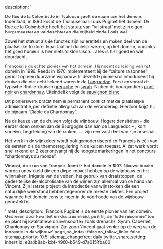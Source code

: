 description: '<p>De Rue de la Colombette in Toulouse geeft de naam aan het domein. Inderdaad, in 1890 koopt de Toulousenaar Louis Pugibet het domein. De Rue de la Colombette heeft het statuut van “vrijstraat” met zijn eigen burgemeester en veldwachter en die vrijheid zinde Louis wel.</p><p>Zowel het statuut als de functies zijn nu eretitels en maken deel van de plaatselijke folklore. Maar laat het duidelijk wezen, op het domein, ondanks het goed humeur is hier niets folkloristisch… alles is hier goed en wel doordacht.</p><p>François is de echte pionier van het domein. Hij neemt de leiding van het domein in 1996. Reeds in 1970 implementeert hij de “culture raisonnée” gericht op een duurzame wijnbouw. In dezelfde pioniersrol introduceert hij druiven die niet echt bekend waren in de <a href="/nl/region/languedoc">Languedoc</a>. Eerst en vooral de typische Rhône-druiven <a href="/nl/grape/grenache-noir">grenache</a> en <a href="/nl/grape/syrah">syrah</a>. Nadien de bourgondiërs <a href="/nl/grape/pinot-noir">pinot noir</a> en <a href="/nl/grape/chardonnay">chardonnay</a>. Uiteindelijk volgt de <a href="/nl/grape/sauvignon-blanc">sauvignon blanc</a>.</p><p>Dit pionierswerk bracht hem in permanent conflict met de plaatselijke administratie, per definitie allergisch aan de verandering. Hierdoor krijgt hij de bijnaam “Diable du Chardonnay”.</p><p>Na de keuze van de druiven volgt de wijnbouw. Hogere densiteiten – die eerder doen denken aan de Bourgogne dan aan de Languedoc – , kort snoeien, begeleiding van de ranken, …. zijn een vast deel van zijn arsenaal.</p><p>Het werk in de wijnkelder wordt ook gemoderniseerd en François is één van de eersten die de thermosregulering in de kuipen toepast. Al dat werk wordt snel erkend en 2 keer ontvangt hij de hoogste markeringen in het concours “chardonnays du monde”.</p><p>Vincent, de zoon van François, komt in het domein in 1997. Nieuwe ideeën worden ontwikkeld die een diepe impact hebben op de wijnbouw en het wijnmaken. Irrigatie van de velden, het gebruik van draaistoppen, de gedeeltelijke de-alcoholisatie van de wijnen zijn allemaal van de hand van Vincent. Zijn laatste project: de introductie van wijnstokken die een natuurlijke weerstand hebben tegenover de meeste ziektes. Een project waarmee het domein eens te meer in de voorhoede van de wijnbouw genesteld is.</p>'
meta_description: 'François Pugibet is de eerste pionier van het domein. Gedreven door kwaliteit en duurzaamheid, past hij de "lutte raisonnée" toe en plant hij kwalitatieve druivensoorten zoals Grenache, Syrah, Cabernet, Chardonnay en Sauvignon. Zijn zoon Vincent gaat verder op de weg van de innovatie in de wijbouw'
page_no_index: false
no_follow_links: false
sitemap_priority: '0.5'
sitemap_changefreq: daily
twitter_share_setting: inherit
id: e8adb8ab-1cbf-4960-b549-d7a0151fba00

